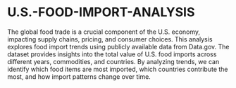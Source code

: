 # U.S.-FOOD-IMPORT-ANALYSIS
The global food trade is a crucial component of the U.S. economy, impacting supply chains, pricing, and consumer choices. This analysis explores food import trends using publicly available data from Data.gov. The dataset provides insights into the total value of U.S. food imports across different years, commodities, and countries. By analyzing trends, we can identify which food items are most imported, which countries contribute the most, and how import patterns change over time.
